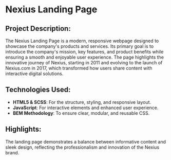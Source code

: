 # Nexius Landing Page

## Project Description:
The Nexius Landing Page is a modern, responsive webpage designed to showcase the company's products and services. Its primary goal is to introduce the company's mission, key features, and product benefits while ensuring a smooth and enjoyable user experience. The page highlights the innovative journey of Nexius, starting in 2011 and evolving to the launch of Nexius.com in 2017, which transformed how users share content with interactive digital solutions.

## Technologies Used:
- **HTML5 & SCSS**: For the structure, styling, and responsive layout.
- **JavaScript**: For interactive elements and enhanced user experience.
- **BEM Methodology**: To ensure clear, modular, and reusable CSS.

## Highlights:
The landing page demonstrates a balance between informative content and sleek design, reflecting the professionalism and innovation of the Nexius brand.
